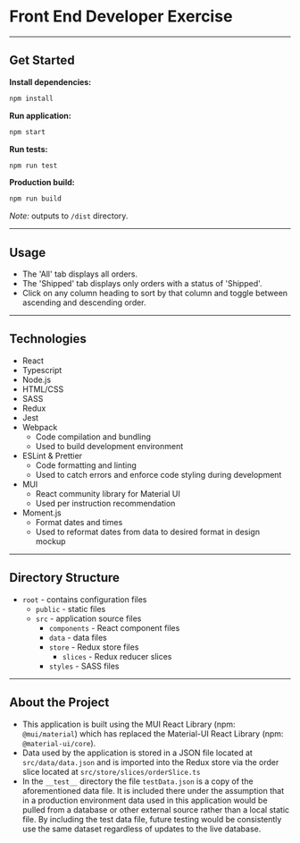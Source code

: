 # Front End Developer Exercise

---

## Get Started

**Install dependencies:**

```sh
npm install
```

**Run application:**

```sh
npm start
```

**Run tests:**

```sh
npm run test
```

**Production build:**

```sh
npm run build
```

_Note:_ outputs to `/dist` directory.

---

## Usage

- The 'All' tab displays all orders.
- The 'Shipped' tab displays only orders with a status of 'Shipped'.
- Click on any column heading to sort by that column and toggle between ascending and descending order.

---

## Technologies

- React
- Typescript
- Node.js
- HTML/CSS
- SASS
- Redux
- Jest
- Webpack
  - Code compilation and bundling
  - Used to build development environment
- ESLint & Prettier
  - Code formatting and linting
  - Used to catch errors and enforce code styling during development
- MUI
  - React community library for Material UI
  - Used per instruction recommendation
- Moment.js
  - Format dates and times
  - Used to reformat dates from data to desired format in design mockup

---

## Directory Structure

- `root` - contains configuration files
  - `public` - static files
  - `src` - application source files
    - `components` - React component files
    - `data` - data files
    - `store` - Redux store files
      - `slices` - Redux reducer slices
    - `styles` - SASS files

---

## About the Project

- This application is built using the MUI React Library (npm: `@mui/material`) which has replaced the Material-UI React Library (npm: `@material-ui/core`).
- Data used by the application is stored in a JSON file located at `src/data/data.json` and is imported into the Redux store via the order slice located at `src/store/slices/orderSlice.ts`
- In the `__test__` directory the file `testData.json` is a copy of the aforementioned data file. It is included there under the assumption that in a production environment data used in this application would be pulled from a database or other external source rather than a local static file. By including the test data file, future testing would be consistently use the same dataset regardless of updates to the live database.
